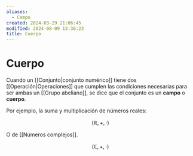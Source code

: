 ```yaml
---
aliases:
  - Campo
created: 2024-03-29 21:06:45
modified: 2024-08-09 13:36:23
title: Cuerpo
---
```


# Cuerpo

Cuando un [[Conjunto|conjunto numérico]] tiene dos [[Operación|Operaciones]] que cumplen las condiciones necesarias para ser ambas un [[Grupo abeliano]], se dice que el conjunto es un **campo** o **cuerpo**.

Por ejemplo, la suma y multiplicación de números reales:

$$
(\mathbb{R},+,\cdot)
$$

O de [[Números complejos]].

$$
(\mathbb{C},+,\cdot)
$$
